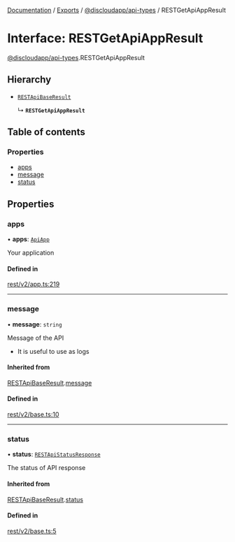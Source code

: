[Documentation](../README.md) / [Exports](../modules.md) / [@discloudapp/api-types](../modules/discloudapp_api_types.md) / RESTGetApiAppResult

# Interface: RESTGetApiAppResult

[@discloudapp/api-types](../modules/discloudapp_api_types.md).RESTGetApiAppResult

## Hierarchy

- [`RESTApiBaseResult`](discloudapp_api_types.RESTApiBaseResult.md)

  ↳ **`RESTGetApiAppResult`**

## Table of contents

### Properties

- [apps](discloudapp_api_types.RESTGetApiAppResult.md#apps)
- [message](discloudapp_api_types.RESTGetApiAppResult.md#message)
- [status](discloudapp_api_types.RESTGetApiAppResult.md#status)

## Properties

### apps

• **apps**: [`ApiApp`](discloudapp_api_types.ApiApp.md)

Your application

#### Defined in

[rest/v2/app.ts:219](https://github.com/discloud/discloud.app/blob/e5beb23/packages/api-types/rest/v2/app.ts#L219)

___

### message

• **message**: `string`

Message of the API
- It is useful to use as logs

#### Inherited from

[RESTApiBaseResult](discloudapp_api_types.RESTApiBaseResult.md).[message](discloudapp_api_types.RESTApiBaseResult.md#message)

#### Defined in

[rest/v2/base.ts:10](https://github.com/discloud/discloud.app/blob/e5beb23/packages/api-types/rest/v2/base.ts#L10)

___

### status

• **status**: [`RESTApiStatusResponse`](../modules/discloudapp_api_types.md#restapistatusresponse)

The status of API response

#### Inherited from

[RESTApiBaseResult](discloudapp_api_types.RESTApiBaseResult.md).[status](discloudapp_api_types.RESTApiBaseResult.md#status)

#### Defined in

[rest/v2/base.ts:5](https://github.com/discloud/discloud.app/blob/e5beb23/packages/api-types/rest/v2/base.ts#L5)
